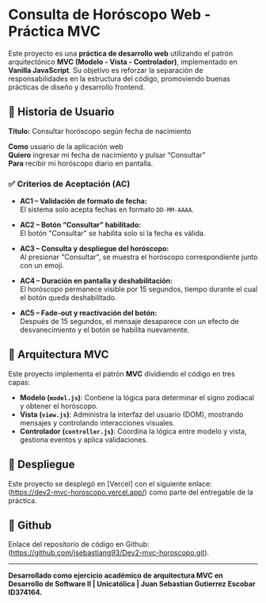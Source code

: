 # Consulta de Horóscopo Web - Práctica MVC

Este proyecto es una **práctica de desarrollo web** utilizando el patrón arquitectónico **MVC (Modelo - Vista - Controlador)**, implementado en **Vanilla JavaScript**. Su objetivo es reforzar la separación de responsabilidades en la estructura del código, promoviendo buenas prácticas de diseño y desarrollo frontend.

## 🌟 Historia de Usuario

**Título:** Consultar horóscopo según fecha de nacimiento

**Como** usuario de la aplicación web  
**Quiero** ingresar mi fecha de nacimiento y pulsar “Consultar”  
**Para** recibir mi horóscopo diario en pantalla.

### ✅ Criterios de Aceptación (AC)

- **AC1 – Validación de formato de fecha:**  
  El sistema solo acepta fechas en formato `DD-MM-AAAA`.

- **AC2 – Botón “Consultar” habilitado:**  
  El botón "Consultar" se habilita solo si la fecha es válida.

- **AC3 – Consulta y despliegue del horóscopo:**  
  Al presionar "Consultar", se muestra el horóscopo correspondiente junto con un emoji.

- **AC4 – Duración en pantalla y deshabilitación:**  
  El horóscopo permanece visible por 15 segundos, tiempo durante el cual el botón queda deshabilitado.

- **AC5 – Fade-out y reactivación del botón:**  
  Después de 15 segundos, el mensaje desaparece con un efecto de desvanecimiento y el botón se habilita nuevamente.

## 🧱 Arquitectura MVC

Este proyecto implementa el patrón **MVC** dividiendo el código en tres capas:

- **Modelo (`model.js`)**: Contiene la lógica para determinar el signo zodiacal y obtener el horóscopo.
- **Vista (`view.js`)**: Administra la interfaz del usuario (DOM), mostrando mensajes y controlando interacciones visuales.
- **Controlador (`controller.js`)**: Coordina la lógica entre modelo y vista, gestiona eventos y aplica validaciones.

## 🚀 Despliegue

Este proyecto se desplegó en [Vercel] con el siguiente enlace: (https://dev2-mvc-horoscopo.vercel.app/) como parte del entregable de la práctica. 

## 🚀 Github 

Enlace del repositorio de código en Github: (https://github.com/jsebastiang93/Dev2-mvc-horoscopo.git).

---

**Desarrollado como ejercicio académico de arquitectura MVC en Desarrollo de Software II | Unicatólica | Juan Sebastian Gutierrez Escobar ID374164.**

